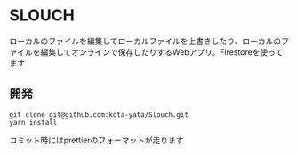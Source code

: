 # SLOUCH
ローカルのファイルを編集してローカルファイルを上書きしたり、ローカルのファイルを編集してオンラインで保存したりするWebアプリ。Firestoreを使ってます

## 開発

```
git clone git@github.com:kota-yata/Slouch.git
yarn install
```

コミット時にはprettierのフォーマットが走ります
